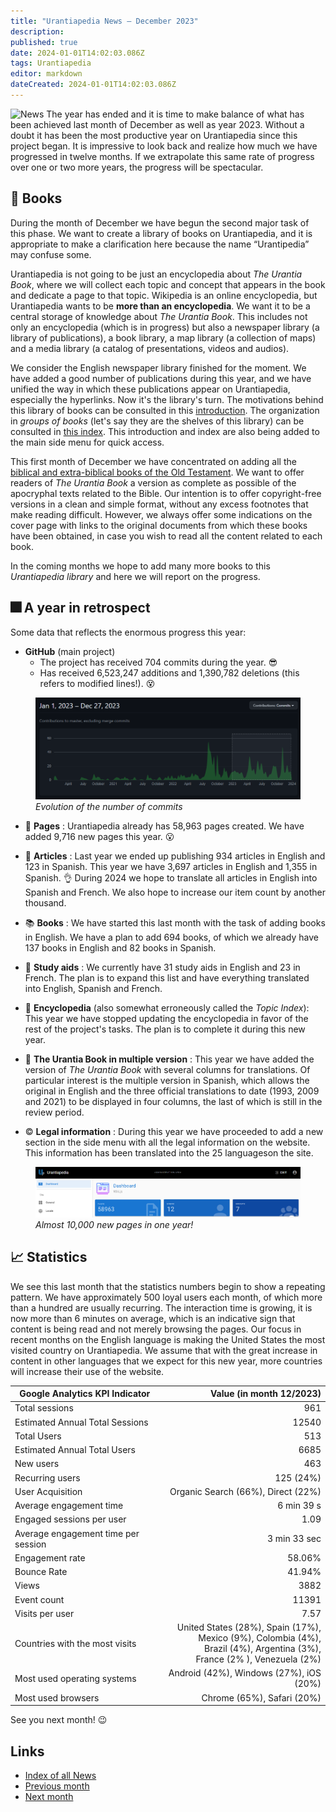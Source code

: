 ```yaml
---
title: "Urantiapedia News — December 2023"
description: 
published: true
date: 2024-01-01T14:02:03.086Z
tags: Urantiapedia
editor: markdown
dateCreated: 2024-01-01T14:02:03.086Z
---
```


<img src="/_assets/svg/icon-news.svg" alt="News" style="width: 80px;"> The year has ended and it is time to make balance of what has been achieved last month of December as well as year 2023. Without a doubt it has been the most productive year on Urantiapedia since this project began. It is impressive to look back and realize how much we have progressed in twelve months. If we extrapolate this same rate of progress over one or two more years, the progress will be spectacular. 

## :green_book: Books 

During the month of December we have begun the second major task of this phase. We want to create a library of books on Urantiapedia, and it is appropriate to make a clarification here because the name “Urantipedia” may confuse some. 

Urantiapedia is not going to be just an encyclopedia about _The Urantia Book_, where we will collect each topic and concept that appears in the book and dedicate a page to that topic. Wikipedia is an online encyclopedia, but Urantiapedia wants to be **more than an encyclopedia**. We want it to be a central storage of knowledge about _The Urantia Book_. This includes not only an encyclopedia (which is in progress) but also a newspaper library (a library of publications), a book library, a map library (a collection of maps) and a media library (a catalog of presentations, videos and audios). 

We consider the English newspaper library finished for the moment. We have added a good number of publications during this year, and we have unified the way in which these publications appear on Urantiapedia, especially the hyperlinks. Now it's the library's turn. The motivations behind this library of books can be consulted in this [introduction](/en/book). The organization in _groups of books_ (let's say they are the shelves of this library) can be consulted in [this index](/en/index/books). This introduction and index are also being added to the main side menu for quick access.

This first month of December we have concentrated on adding all the [biblical and extra-biblical books of the Old Testament](/en/index/books_judeo_christianism_ot). We want to offer readers of _The Urantia Book_ a version as complete as possible of the apocryphal texts related to the Bible. Our intention is to offer copyright-free versions in a clean and simple format, without any excess footnotes that make reading difficult. However, we always offer some indications on the cover page with links to the original documents from which these books have been obtained, in case you wish to read all the content related to each book. 

In the coming months we hope to add many more books to this _Urantiapedia library_ and here we will report on the progress. 

## :fireworks: A year in retrospect 

Some data that reflects the enormous progress this year: 

- **GitHub** (main project) 
    * The project has received 704 commits during the year. :sunglasses: 
    * Has received 6,523,247 additions and 1,390,782 deletions (this refers to modified lines!). :dizzy_face: 

<figure id="img_1" class="image urantiapedia"> 
<img src="/image/github_2023.png"> 
<figcaption><em>Evolution of the number of commits </em></figcaption> 
</figure> 

- :page_facing_up: **Pages** : Urantiapedia already has 58,963 pages created. We have added 9,716 new pages this year. :open_mouth: 

- :page_with_curl: **Articles** : Last year we ended up publishing 934 articles in English and 123 in Spanish. This year we have 3,697 articles in English and 1,355 in Spanish. :ok_hand: During 2024 we hope to translate all articles in English into Spanish and French. We also hope to increase our item count by another thousand. 

- :books: **Books** : We have started this last month with the task of adding books in English. We have a plan to add 694 books, of which we already have 137 books in English and 82 books in Spanish. 

- :notebook: **Study aids** : We currently have 31 study aids in English and 23 in French. The plan is to expand this list and have everything translated into English, Spanish and French. 

- :card_index: **Encyclopedia** (also somewhat erroneously called the _Topic Index_): This year we have stopped updating the encyclopedia in favor of the rest of the project's tasks. The plan is to complete it during this new year.

- :blue_book: **The Urantia Book in multiple version** : This year we have added the version of _The Urantia Book_ with several columns for translations. Of particular interest is the multiple version in Spanish, which allows the original in English and the three official translations to date (1993, 2009 and 2021) to be displayed in four columns, the last of which is still in the review period. 

- :copyright: **Legal information** : During this year we have proceeded to add a new section in the side menu with all the legal information on the website. This information has been translated into the 25 languages ​​on the site. 

<figure id="img_2" class="image urantiapedia"> 
<img src="/image/up_status_2023.png"> 
<figcaption><em>Almost 10,000 new pages in one year!</em></figcaption> 
</figure> 

## :chart_with_upwards_trend: Statistics 

We see this last month that the statistics numbers begin to show a repeating pattern. We have approximately 500 loyal users each month, of which more than a hundred are usually recurring. The interaction time is growing, it is now more than 6 minutes on average, which is an indicative sign that content is being read and not merely browsing the pages. Our focus in recent months on the English language is making the United States the most visited country on Urantiapedia. We assume that with the great increase in content in other languages ​​that we expect for this new year, more countries will increase their use of the website. 

Google Analytics KPI Indicator | Value (in month 12/2023)
--- | ---:
Total sessions | 961 
Estimated Annual Total Sessions | 12540 
Total Users | 513 
Estimated Annual Total Users | 6685 
New users | 463 
Recurring users | 125 (24%) 
User Acquisition | Organic Search (66%), Direct (22%) 
Average engagement time | 6 min 39 s 
Engaged sessions per user | 1.09 
Average engagement time per session | 3 min 33 sec 
Engagement rate | 58.06% 
Bounce Rate | 41.94% 
Views | 3882 
Event count | 11391 
Visits per user | 7.57 
Countries with the most visits | United States (28%), Spain (17%), <br>Mexico (9%), Colombia (4%), <br>Brazil (4%), Argentina (3%), <br>France (2% ), Venezuela (2%) 
Most used operating systems | Android (42%), Windows (27%), iOS (20%) 
Most used browsers | Chrome (65%), Safari (20%) 

See you next month! :wink: 

## Links 

- [Index of all News](/en/news) 
- [Previous month](/en/news/2023/11)
- [Next month](/en/news/2024/01)